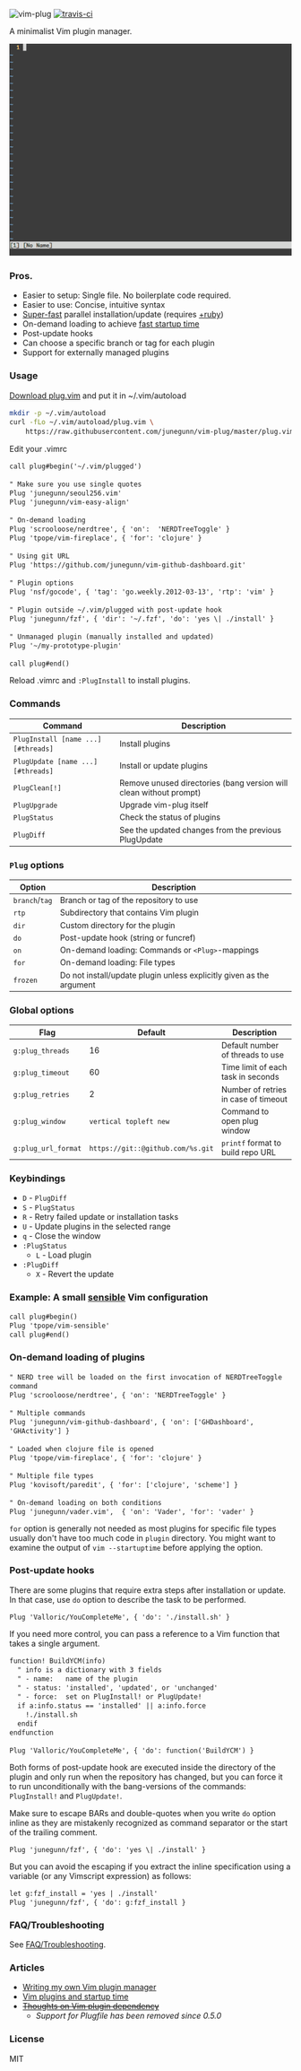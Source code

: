 ![vim-plug](https://raw.githubusercontent.com/junegunn/vim-plug/master/plug.png)
[![travis-ci](https://travis-ci.org/junegunn/vim-plug.svg?branch=master)](https://travis-ci.org/junegunn/vim-plug)

A minimalist Vim plugin manager.

![](https://raw.githubusercontent.com/junegunn/i/master/vim-plug/installer.gif)

### Pros.

- Easier to setup: Single file. No boilerplate code required.
- Easier to use: Concise, intuitive syntax
- [Super-fast](https://raw.githubusercontent.com/junegunn/i/master/vim-plug/40-in-4.gif)
  parallel installation/update (requires
  [+ruby](https://github.com/junegunn/vim-plug/wiki/ruby))
- On-demand loading to achieve
  [fast startup time](http://junegunn.kr/images/vim-startup-time.png)
- Post-update hooks
- Can choose a specific branch or tag for each plugin
- Support for externally managed plugins

### Usage

[Download plug.vim](https://raw.githubusercontent.com/junegunn/vim-plug/master/plug.vim)
and put it in ~/.vim/autoload

```sh
mkdir -p ~/.vim/autoload
curl -fLo ~/.vim/autoload/plug.vim \
    https://raw.githubusercontent.com/junegunn/vim-plug/master/plug.vim
```

Edit your .vimrc

```vim
call plug#begin('~/.vim/plugged')

" Make sure you use single quotes
Plug 'junegunn/seoul256.vim'
Plug 'junegunn/vim-easy-align'

" On-demand loading
Plug 'scrooloose/nerdtree', { 'on':  'NERDTreeToggle' }
Plug 'tpope/vim-fireplace', { 'for': 'clojure' }

" Using git URL
Plug 'https://github.com/junegunn/vim-github-dashboard.git'

" Plugin options
Plug 'nsf/gocode', { 'tag': 'go.weekly.2012-03-13', 'rtp': 'vim' }

" Plugin outside ~/.vim/plugged with post-update hook
Plug 'junegunn/fzf', { 'dir': '~/.fzf', 'do': 'yes \| ./install' }

" Unmanaged plugin (manually installed and updated)
Plug '~/my-prototype-plugin'

call plug#end()
```

Reload .vimrc and `:PlugInstall` to install plugins.

### Commands

| Command                             | Description                                                        |
| ----------------------------------- | ------------------------------------------------------------------ |
| `PlugInstall [name ...] [#threads]` | Install plugins                                                    |
| `PlugUpdate [name ...] [#threads]`  | Install or update plugins                                          |
| `PlugClean[!]`                      | Remove unused directories (bang version will clean without prompt) |
| `PlugUpgrade`                       | Upgrade vim-plug itself                                            |
| `PlugStatus`                        | Check the status of plugins                                        |
| `PlugDiff`                          | See the updated changes from the previous PlugUpdate               |

### `Plug` options

| Option         | Description                                                          |
| -------------- | -------------------------------------------------------------------- |
| `branch`/`tag` | Branch or tag of the repository to use                               |
| `rtp`          | Subdirectory that contains Vim plugin                                |
| `dir`          | Custom directory for the plugin                                      |
| `do`           | Post-update hook (string or funcref)                                 |
| `on`           | On-demand loading: Commands or `<Plug>`-mappings                     |
| `for`          | On-demand loading: File types                                        |
| `frozen`       | Do not install/update plugin unless explicitly given as the argument |

### Global options

| Flag                | Default                           | Description                          |
| ------------------- | --------------------------------- | ------------------------------------ |
| `g:plug_threads`    | 16                                | Default number of threads to use     |
| `g:plug_timeout`    | 60                                | Time limit of each task in seconds   |
| `g:plug_retries`    | 2                                 | Number of retries in case of timeout |
| `g:plug_window`     | `vertical topleft new`            | Command to open plug window          |
| `g:plug_url_format` | `https://git::@github.com/%s.git` | `printf` format to build repo URL    |

### Keybindings

- `D` - `PlugDiff`
- `S` - `PlugStatus`
- `R` - Retry failed update or installation tasks
- `U` - Update plugins in the selected range
- `q` - Close the window
- `:PlugStatus`
    - `L` - Load plugin
- `:PlugDiff`
    - `X` - Revert the update

### Example: A small [sensible](https://github.com/tpope/vim-sensible) Vim configuration

```vim
call plug#begin()
Plug 'tpope/vim-sensible'
call plug#end()
```

### On-demand loading of plugins

```vim
" NERD tree will be loaded on the first invocation of NERDTreeToggle command
Plug 'scrooloose/nerdtree', { 'on': 'NERDTreeToggle' }

" Multiple commands
Plug 'junegunn/vim-github-dashboard', { 'on': ['GHDashboard', 'GHActivity'] }

" Loaded when clojure file is opened
Plug 'tpope/vim-fireplace', { 'for': 'clojure' }

" Multiple file types
Plug 'kovisoft/paredit', { 'for': ['clojure', 'scheme'] }

" On-demand loading on both conditions
Plug 'junegunn/vader.vim',  { 'on': 'Vader', 'for': 'vader' }
```

`for` option is generally not needed as most plugins for specific file types
usually don't have too much code in `plugin` directory. You might want to
examine the output of `vim --startuptime` before applying the option.

### Post-update hooks

There are some plugins that require extra steps after installation or update.
In that case, use `do` option to describe the task to be performed.

```vim
Plug 'Valloric/YouCompleteMe', { 'do': './install.sh' }
```

If you need more control, you can pass a reference to a Vim function that
takes a single argument.

```vim
function! BuildYCM(info)
  " info is a dictionary with 3 fields
  " - name:   name of the plugin
  " - status: 'installed', 'updated', or 'unchanged'
  " - force:  set on PlugInstall! or PlugUpdate!
  if a:info.status == 'installed' || a:info.force
    !./install.sh
  endif
endfunction

Plug 'Valloric/YouCompleteMe', { 'do': function('BuildYCM') }
```

Both forms of post-update hook are executed inside the directory of the plugin
and only run when the repository has changed, but you can force it to run
unconditionally with the bang-versions of the commands: `PlugInstall!` and
`PlugUpdate!`.

Make sure to escape BARs and double-quotes when you write `do` option inline
as they are mistakenly recognized as command separator or the start of the
trailing comment.

```vim
Plug 'junegunn/fzf', { 'do': 'yes \| ./install' }
```

But you can avoid the escaping if you extract the inline specification using a
variable (or any Vimscript expression) as follows:

```vim
let g:fzf_install = 'yes | ./install'
Plug 'junegunn/fzf', { 'do': g:fzf_install }
```

### FAQ/Troubleshooting

See [FAQ/Troubleshooting](https://github.com/junegunn/vim-plug/wiki/faq).

### Articles

- [Writing my own Vim plugin manager](http://junegunn.kr/2013/09/writing-my-own-vim-plugin-manager)
- [Vim plugins and startup time](http://junegunn.kr/2014/07/vim-plugins-and-startup-time)
- ~~[Thoughts on Vim plugin dependency](http://junegunn.kr/2013/09/thoughts-on-vim-plugin-dependency)~~
    - *Support for Plugfile has been removed since 0.5.0*

### License

MIT

